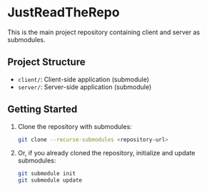 # JustReadTheRepo

This is the main project repository containing client and server as submodules.

## Project Structure

- `client/`: Client-side application (submodule)
- `server/`: Server-side application (submodule)

## Getting Started

1. Clone the repository with submodules:
   ```bash
   git clone --recurse-submodules <repository-url>
   ```

2. Or, if you already cloned the repository, initialize and update submodules:
   ```bash
   git submodule init
   git submodule update
   ```
